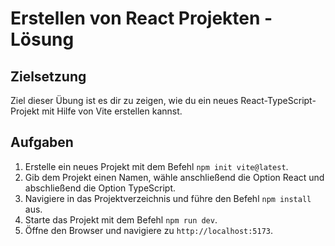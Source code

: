 # Erstellen von React Projekten - Lösung
## Zielsetzung
Ziel dieser Übung ist es dir zu zeigen, wie du ein neues React-TypeScript-Projekt mit Hilfe von Vite erstellen kannst.
## Aufgaben
1. Erstelle ein neues Projekt mit dem Befehl `npm init vite@latest`.
2. Gib dem Projekt einen Namen, wähle anschließend die Option React und abschließend die Option TypeScript.
3. Navigiere in das Projektverzeichnis und führe den Befehl `npm install` aus.
4. Starte das Projekt mit dem Befehl `npm run dev`.
5. Öffne den Browser und navigiere zu `http://localhost:5173`.